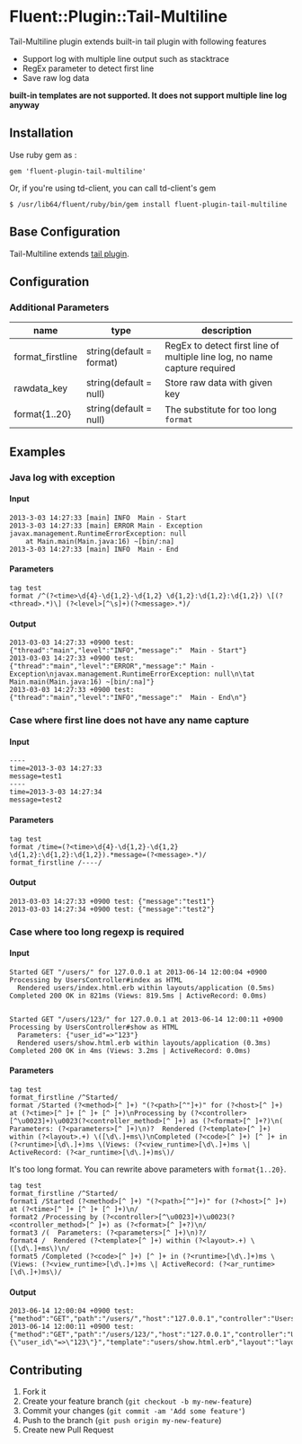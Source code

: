 # Fluent::Plugin::Tail-Multiline

Tail-Multiline plugin extends built-in tail plugin with following features
+ Support log with multiple line output such as stacktrace
+ RegEx parameter to detect first line
+ Save raw log data

**built-in templates are not supported. It does not support multiple line log anyway**

## Installation

Use ruby gem as :

    gem 'fluent-plugin-tail-multiline'

Or, if you're using td-client, you can call td-client's gem

    $ /usr/lib64/fluent/ruby/bin/gem install fluent-plugin-tail-multiline

## Base Configuration
Tail-Multiline extends [tail plugin](http://docs.fluentd.org/categories/in_tail).  

## Configuration
### Additional Parameters
 name                 | type                            | description
----------------------|---------------------------------|---------------------------
format_firstline      | string(default = format)        | RegEx to detect first line of multiple line log, no name capture required
rawdata_key           | string(default = null)          | Store raw data with given key
format{1..20}         | string(default = null)          | The substitute for too long `format`

## Examples
### Java log with exception
#### Input
```
2013-3-03 14:27:33 [main] INFO  Main - Start
2013-3-03 14:27:33 [main] ERROR Main - Exception
javax.management.RuntimeErrorException: null
    at Main.main(Main.java:16) ~[bin/:na]
2013-3-03 14:27:33 [main] INFO  Main - End
```
#### Parameters
```
tag test
format /^(?<time>\d{4}-\d{1,2}-\d{1,2} \d{1,2}:\d{1,2}:\d{1,2}) \[(?<thread>.*)\] (?<level>[^\s]+)(?<message>.*)/
```
#### Output
```
2013-03-03 14:27:33 +0900 test: {"thread":"main","level":"INFO","message":"  Main - Start"}
2013-03-03 14:27:33 +0900 test: {"thread":"main","level":"ERROR","message":" Main - Exception\njavax.management.RuntimeErrorException: null\n\tat Main.main(Main.java:16) ~[bin/:na]"}
2013-03-03 14:27:33 +0900 test: {"thread":"main","level":"INFO","message":"  Main - End\n"}
```

### Case where first line does not have any name capture
#### Input
```
----
time=2013-3-03 14:27:33 
message=test1
----
time=2013-3-03 14:27:34
message=test2
```

#### Parameters
```
tag test
format /time=(?<time>\d{4}-\d{1,2}-\d{1,2} \d{1,2}:\d{1,2}:\d{1,2}).*message=(?<message>.*)/
format_firstline /----/
```

#### Output
```
2013-03-03 14:27:33 +0900 test: {"message":"test1"}
2013-03-03 14:27:34 +0900 test: {"message":"test2"}
```

### Case where too long regexp is required
#### Input
```
Started GET "/users/" for 127.0.0.1 at 2013-06-14 12:00:04 +0900
Processing by UsersController#index as HTML
  Rendered users/index.html.erb within layouts/application (0.5ms)
Completed 200 OK in 821ms (Views: 819.5ms | ActiveRecord: 0.0ms)


Started GET "/users/123/" for 127.0.0.1 at 2013-06-14 12:00:11 +0900
Processing by UsersController#show as HTML
  Parameters: {"user_id"=>"123"}
  Rendered users/show.html.erb within layouts/application (0.3ms)
Completed 200 OK in 4ms (Views: 3.2ms | ActiveRecord: 0.0ms)
```

#### Parameters
```
tag test
format_firstline /^Started/
format /Started (?<method>[^ ]+) "(?<path>[^"]+)" for (?<host>[^ ]+) at (?<time>[^ ]+ [^ ]+ [^ ]+)\nProcessing by (?<controller>[^\u0023]+)\u0023(?<controller_method>[^ ]+) as (?<format>[^ ]+?)\n(  Parameters: (?<parameters>[^ ]+)\n)?  Rendered (?<template>[^ ]+) within (?<layout>.+) \([\d\.]+ms\)\nCompleted (?<code>[^ ]+) [^ ]+ in (?<runtime>[\d\.]+)ms \(Views: (?<view_runtime>[\d\.]+)ms \| ActiveRecord: (?<ar_runtime>[\d\.]+)ms\)/
```

It's too long format. You can rewrite above parameters with `format{1..20}`.

```
tag test
format_firstline /^Started/
format1 /Started (?<method>[^ ]+) "(?<path>[^"]+)" for (?<host>[^ ]+) at (?<time>[^ ]+ [^ ]+ [^ ]+)\n/
format2 /Processing by (?<controller>[^\u0023]+)\u0023(?<controller_method>[^ ]+) as (?<format>[^ ]+?)\n/
format3 /(  Parameters: (?<parameters>[^ ]+)\n)?/
format4 /  Rendered (?<template>[^ ]+) within (?<layout>.+) \([\d\.]+ms\)\n/
format5 /Completed (?<code>[^ ]+) [^ ]+ in (?<runtime>[\d\.]+)ms \(Views: (?<view_runtime>[\d\.]+)ms \| ActiveRecord: (?<ar_runtime>[\d\.]+)ms\)/
```

#### Output
```
2013-06-14 12:00:04 +0900 test: {"method":"GET","path":"/users/","host":"127.0.0.1","controller":"UsersController","controller_method":"index","format":"HTML","template":"users/index.html.erb","layout":"layouts/application","code":"200","runtime":"821","view_runtime":"819.5","ar_runtime":"0.0"}
2013-06-14 12:00:11 +0900 test: {"method":"GET","path":"/users/123/","host":"127.0.0.1","controller":"UsersController","controller_method":"show","format":"HTML","parameters":"{\"user_id\"=>\"123\"}","template":"users/show.html.erb","layout":"layouts/application","code":"200","runtime":"4","view_runtime":"3.2","ar_runtime":"0.0"}
```

## Contributing

1. Fork it
2. Create your feature branch (`git checkout -b my-new-feature`)
3. Commit your changes (`git commit -am 'Add some feature'`)
4. Push to the branch (`git push origin my-new-feature`)
5. Create new Pull Request

